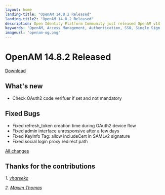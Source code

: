 ```yaml
---
layout: home
landing-title: "OpenAM 14.8.2 Released"
landing-title2: "OpenAM 14.8.2 Released"
description: Open Identity Platform Community just released OpenAM v14.8.2
keywords: 'OpenAM, Access Management, Authentication, SSO, Single Sign On, Open Identity Platform, Release, OAuth2, SAMLv2'
imageurl: 'openam-og.png'
---
```

# OpenAM 14.8.2 Released
[Download](https://github.com/OpenIdentityPlatform/OpenAM/releases/tag/14.8.2)

## What's new
* Check OAuth2 code verifuer if set and not mandatory

## Fixed Bugs
* Fixed refresh_token creation time during OAuth2 device flow
* Fixed admin interface unresponsive after a few days 
* Fixed KeyInfo Tag: allow includeCert in SAMLv2 signature
* Fixed social login proxy redirect path

[All changes](https://github.com/OpenIdentityPlatform/OpenAM/compare/14.8.1...14.8.2)

## Thanks for the contributions

<i id="vharseko"><i>1. <a href="https://github.com/vharseko" target="_blank">vharseko</a></i>

<i id="maximthomas"><i>2. <a href="https://github.com/maximthomas" target="_blank">Maxim Thomas</a></i>

